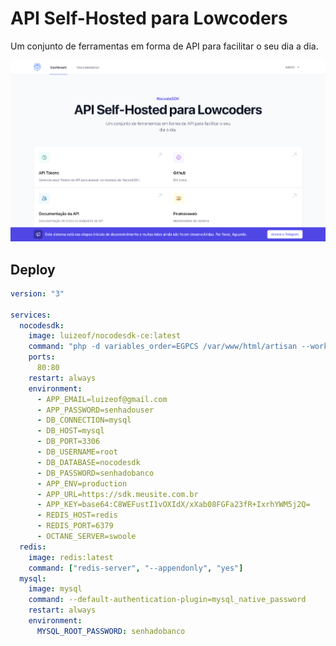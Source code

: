 # API Self-Hosted para Lowcoders

Um conjunto de ferramentas em forma de API para facilitar o seu dia a dia.

![API Self-Hosted para Lowcoders](nocodesdk.png)

## Deploy

```yaml
version: "3"

services:
  nocodesdk:
    image: luizeof/nocodesdk-ce:latest
    command: "php -d variables_order=EGPCS /var/www/html/artisan --workers=1 octane:start --server=swoole --host=0.0.0.0 --port=80"
    ports:
      80:80
    restart: always
    environment:
      - APP_EMAIL=luizeof@gmail.com
      - APP_PASSWORD=senhadouser
      - DB_CONNECTION=mysql
      - DB_HOST=mysql
      - DB_PORT=3306
      - DB_USERNAME=root
      - DB_DATABASE=nocodesdk
      - DB_PASSWORD=senhadobanco
      - APP_ENV=production
      - APP_URL=https://sdk.meusite.com.br
      - APP_KEY=base64:C8WEFustI1vOXIdX/xXab08FGFa23fR+IxrhYWM5j2Q=
      - REDIS_HOST=redis
      - REDIS_PORT=6379
      - OCTANE_SERVER=swoole
  redis:
    image: redis:latest
    command: ["redis-server", "--appendonly", "yes"]
  mysql:
    image: mysql
    command: --default-authentication-plugin=mysql_native_password
    restart: always
    environment:
      MYSQL_ROOT_PASSWORD: senhadobanco
```
